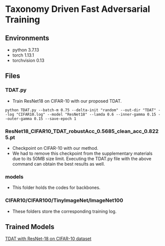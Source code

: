 # Taxonomy Driven Fast Adversarial Training

## Environments

- python 3.7.13
- torch 1.13.1
- torchvision 0.13

## Files

### TDAT.py

- Train ResNet18 on CIFAR-10 with our proposed TDAT.

`python TDAT.py --batch-m 0.75 --delta-init "random" --out-dir "TDAT" --log "CIFAR10.log" --model "ResNet18" --lamda 0.6 --inner-gamma 0.15 --outer-gamma 0.15 --save-epoch 1`

### ResNet18_CIFAR10_TDAT_robustAcc_0.5685_clean_acc_0.8225.pt

- Checkpoint on CIFAR-10 with our method.
- We had to remove this checkpoint from the supplementary materials due to its 50MB size limit. Executing the TDAT.py file with the above command can obtain the best results as well.

### models

- This folder holds the codes for backbones.

### CIFAR10/CIFAR100/TinyImageNet/ImageNet100

- These folders store the corresponding training log.

## Trained Models
[TDAT with ResNet-18 on CIFAR-10 dataset]([https://www.csdn.net](https://drive.google.com/file/d/1fPYwjz2V9wibfdWlopip0tfK4IB0KS9o/view?usp=drive_link)https://drive.google.com/file/d/1fPYwjz2V9wibfdWlopip0tfK4IB0KS9o/view?usp=drive_link)
